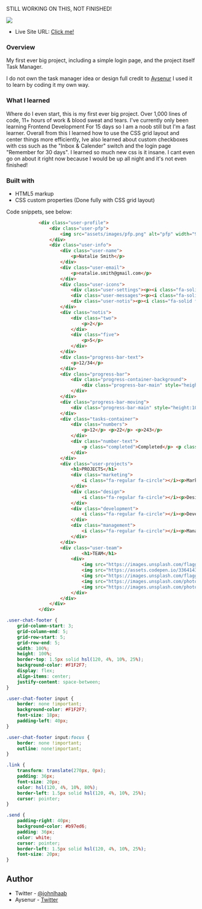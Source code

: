 STILL WORKING ON THIS, NOT FINISHED!

![](/assets/screenshot.png)

- Live Site URL: [Click me!](https://johnhaab.github.io/login-signup-page/)

### Overview

My first ever big project, including a simple login page, and the project itself Task Manager.

I do not own the task manager idea or design full credit to [Aysenur](https://twitter.com/AysnrTrkk) I used it to learn by coding it my own way.

### What I learned

Where do I even start, this is my first ever big project. Over 1,000 lines of code, 11+ hours of work & blood sweat and tears. I've currently only been learning Frontend Development
For 15 days so I am a noob still but I'm a fast learner. Overall from this I learned how to use the CSS grid layout and center things more efficiently, Ive also learned about custom
checkboxes with css such as the "Inbox & Calender" switch and the login page "Remember for 30 days". I learned so much new css is it insane. I cant even go on about it right now
because I would be up all night and it's not even finished!

### Built with

- HTML5 markup
- CSS custom properties (Done fully with CSS grid layout)

Code snippets, see below:

```html
            <div class="user-profile">
                <div class="user-pfp">
                    <img src="assets/images/pfp.png" alt="pfp" width="90px" height="90px">
                </div>
                <div class="user-info">
                    <div class="user-name">
                        <p>Natalie Smith</p>
                    </div>
                    <div class="user-email">
                        <p>natalie.smith@gmail.com</p>
                    </div>
                    <div class="user-icons">
                        <div class="user-settings"><p><i class="fa-solid fa-gear"></i></p></div>
                        <div class="user-messages"><p><i class="fa-solid fa-envelope"></i></p></div>
                        <div class="user-notis"><p><i class="fa-solid fa-bell"></i></p></div>
                    </div>
                    <div class="notis">
                        <div class="two">
                            <p>2</p>
                        </div>
                        <div class="five">
                            <p>5</p>
                        </div>
                    </div>
                    <div class="progress-bar-text">
                        <p>12/34</p>
                    </div>
                    <div class="progress-bar">
                        <div class="progress-container-background">
                            <div class="progress-bar-main" style="height:10px;width:75%"></div>
                        </div>
                    </div>
                    <div class="progress-bar-moving">
                        <div class="progress-bar-main" style="height:10px;width:75%"></div>
                    </div>
                    <div class="tasks-container">
                        <div class="numbers">
                            <p>12</p> <p>22</p> <p>243</p>
                        </div>
                        <div class="number-text">
                            <p class="completed">Completed</p> <p class="to-do">To do</p> <p class="all">All</p>
                        </div>
                    </div>
                    <div class="user-projects">
                        <h1>PROJECTS</h1>
                        <div class="marketing">
                            <i class="fa-regular fa-circle"></i><p>Marketing</p>
                        </div>
                        <div class="design">
                            <i class="fa-regular fa-circle"></i><p>Design</p>
                        </div>
                        <div class="development">
                            <i class="fa-regular fa-circle"></i><p>Development</p>
                        </div>
                        <div class="management">
                            <i class="fa-regular fa-circle"></i><p>Management</p>
                        </div>
                    </div>
                    <div class="user-team">
                            <h1>TEAM</h1>
                        <div>
                            <img src="https://images.unsplash.com/flagged/photo-1574282893982-ff1675ba4900?ixlib=rb-1.2.1&ixid=eyJhcHBfaWQiOjEyMDd9&auto=format&fit=crop&w=1000&q=80" alt="team" width="40px" height="40px">
                            <img src="https://assets.codepen.io/3364143/Screen+Shot+2020-08-01+at+12.24.16.png" alt="team" width="40px" height="40px">
                            <img src="https://images.unsplash.com/flagged/photo-1570612861542-284f4c12e75f?ixlib=rb-1.2.1&ixid=eyJhcHBfaWQiOjEyMDd9&auto=format&fit=crop&w=800&q=60" alt="team" width="40px" height="40px">
                            <img src="https://images.unsplash.com/photo-1580489944761-15a19d654956?ixlib=rb-1.2.1&auto=format&fit=crop&w=998&q=80" alt="team" width="40px" height="40px">
                            <img src="https://images.unsplash.com/photo-1541647376583-8934aaf3448a?ixlib=rb-1.2.1&ixid=eyJhcHBfaWQiOjEyMDd9&auto=format&fit=crop&w=934&q=80" alt="team" width="40px" height="40px">
                        </div>
                    </div>
                </div>
            </div>
```
```css
.user-chat-footer {
    grid-column-start: 3;
    grid-column-end: 5;
    grid-row-start: 5;
    grid-row-end: 5;
    width: 100%;
    height: 100%;
    border-top: 1.5px solid hsl(120, 4%, 10%, 25%);
    background-color: #F1F2F7;
    display: flex;
    align-items: center;
    justify-content: space-between;
}

.user-chat-footer input {
    border: none !important;
    background-color: #F1F2F7;
    font-size: 18px;
    padding-left: 40px;
}

.user-chat-footer input:focus {
    border: none !important;
    outline: none!important;
}

.link {
    transform: translate(270px, 0px);
    padding: 36px;
    font-size: 20px;
    color: hsl(120, 4%, 10%, 80%);
    border-left: 1.5px solid hsl(120, 4%, 10%, 25%);
    cursor: pointer;
}

.send {
    padding-right: 40px;
    background-color: #b97ed6;
    padding: 36px;
    color: white;
    cursor: pointer;
    border-left: 1.5px solid hsl(120, 4%, 10%, 25%);
    font-size: 20px;
}
```

## Author

- Twitter - [@johnlhaab](https://www.twitter.com/johnlhaab)
- Aysenur - [Twitter](https://twitter.com/AysnrTrkk)
